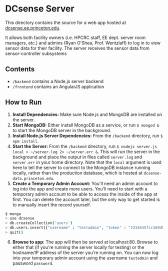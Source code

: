 # DCsense Server

This directory contains the source for a web app hosted at [dcsense.ee.princeton.edu](http://dcsense.ee.princeton.edu). 

It allows both facility owners (i.e. HPCRC staff, EE dept. server room managers, etc.) and admins (Ryan O'Shea, Prof. Wentzlaff) to log in to view sensor data for their facility. The server receives the sensor data from sensor-controller subsystems

## Contents

 - `/backend` contains a Node.js server backend
 - `/frontend` contains an AngularJS application

## How to Run

 1. **Install Dependencies:** Make sure Node.js and MongoDB are installed on the server.
 2. **Start MongoDB:** Either install MongoDB as a service, or run `$ mongod &` to start the MongoDB server in the background.
 3. **Install Node.js Server Dependencies:** From the `/backend` directory, run `$ npm install`.
 4. **Start the Server:** From the `/backend` directory, run `$ nodejs server.js local > ~/server.log 2> ~/server.err &`. This will run the server in the background and place the output in files called `server.log` and `server.err` in your home directory. Note that the `local` argument is used here to tell the server to connect to the MongoDB instance running locally, rather than the production database, which is hosted at `dcsense-data.princeton.edu`.
 5. **Create a Temporary Admin Account:** You'll need an admin account to log into the app and create more users. You'll need to start with a temporary admin account to be able to access the inside of the app at first. You can delete the account later, but the only way to get started is to manually insert the record yourself.
 
 ```bash
 $ mongo
 > use dcsense
 > db.createCollection('users')
 > db.users.insert({"username" : "testadmin", "token" : "2315635fcc169d8631e7d89c3de6cb031be298a2b06c3990b5ceff4a549c7c7a", "salt" : "W4rUoHnFTzAaC1KXpZFK", "accessLevel" : 3})
 > quit()
 ```
 
 6. **Browse to app:** The app will then be served at localhost:80. Browse to either that (if you're running the server locally for testing) or the hostname/IP address of the server you're running on. You can now log into your temporary admin account using the username `testadmin` and password `password`.
